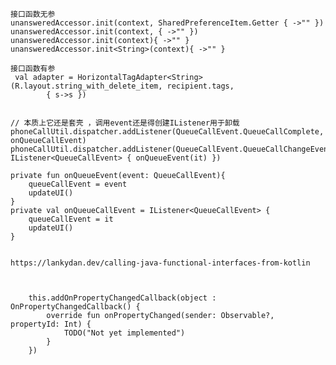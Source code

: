 
    接口函数无参
    unansweredAccessor.init(context, SharedPreferenceItem.Getter { ->"" })
    unansweredAccessor.init(context, { ->"" })
    unansweredAccessor.init(context){ ->"" }
    unansweredAccessor.init<String>(context){ ->"" }

    接口函数有参
     val adapter = HorizontalTagAdapter<String>(R.layout.string_with_delete_item, recipient.tags,
            { s->s })


    // 本质上它还是套壳 ，调用event还是得创建IListener用于卸载  
    phoneCallUtil.dispatcher.addListener(QueueCallEvent.QueueCallComplete, onQueueCallEvent)
    phoneCallUtil.dispatcher.addListener(QueueCallEvent.QueueCallChangeEvent, IListener<QueueCallEvent> { onQueueEvent(it) })

    private fun onQueueEvent(event: QueueCallEvent){
        queueCallEvent = event
        updateUI()
    }
    private val onQueueCallEvent = IListener<QueueCallEvent> {
        queueCallEvent = it
        updateUI()  
    }


    https://lankydan.dev/calling-java-functional-interfaces-from-kotlin

    
    
        this.addOnPropertyChangedCallback(object : OnPropertyChangedCallback() {
            override fun onPropertyChanged(sender: Observable?, propertyId: Int) {
                TODO("Not yet implemented")
            }
        })